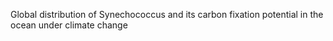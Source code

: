 Global distribution of Synechococcus and its carbon fixation potential in the ocean under climate change

